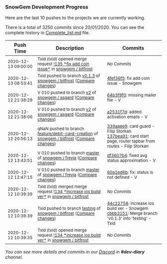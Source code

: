
### SnowGem Development Progress

Here are the last 10 pushes to the projects we are currently working.

There is a total of 3250 commits since 20/01/2020. You can see the complete history in
 [Complete_list.md](Complete_list.md) file.

| Push Time | Description | Commits |
| --- | --- | --- |
| <sub>2020-12-13 09:00:00</sub> | <sub>Txid (txid) opened merge request [\!135 \*fix add coin issue\*](https://gitlab.com/snowgem/bitfrost/-/merge_requests/135) in [snowgem / bitfrost](https://gitlab.com/snowgem/bitfrost)</sub> | <sub>_No Commits_</sub> |
| <sub>2020-12-13 08:53:41</sub> | <sub>Txid pushed to branch [v0\.1\.3](https://gitlab.com/snowgem/bitfrost/commits/v0.1.3) of [snowgem / bitfrost](https://gitlab.com/snowgem/bitfrost) ([Compare changes](https://gitlab.com/snowgem/bitfrost/compare/44c22758888a067376ebabdfb487aa8c67492301...4fef36f5bd883e1baf70c661eae769e0fd5836c2))</sub> | <sub>[4fef36f5](https://gitlab.com/snowgem/bitfrost/-/commit/4fef36f5bd883e1baf70c661eae769e0fd5836c2): fix add coin issue - Snowgem</sub> |
| <sub>2020-12-12 21:38:29</sub> | <sub>V 010 pushed to branch [v2](https://gitlab.com/snowgem/asgard/commits/v2) of [snowgem / asgard](https://gitlab.com/snowgem/asgard) ([Compare changes](https://gitlab.com/snowgem/asgard/compare/a2531f7dc463ba1491b607b89ce8a523f9958f1e...64b3f9f0936d2e52b52c287bbab927d1c193ebca))</sub> | <sub>[64b3f9f0](https://gitlab.com/snowgem/asgard/-/commit/64b3f9f0936d2e52b52c287bbab927d1c193ebca): missing mailer file - V</sub> |
| <sub>2020-12-12 21:38:06</sub> | <sub>V 010 pushed to branch [v2](https://gitlab.com/snowgem/asgard/commits/v2) of [snowgem / asgard](https://gitlab.com/snowgem/asgard) ([Compare changes](https://gitlab.com/snowgem/asgard/compare/67be07fd48c99d129cf1b8d1a1c0ea039da7a83f...a2531f7dc463ba1491b607b89ce8a523f9958f1e))</sub> | <sub>[a2531f7d](https://gitlab.com/snowgem/asgard/-/commit/a2531f7dc463ba1491b607b89ce8a523f9958f1e): added activation emails - V</sub> |
| <sub>2020-12-12 20:56:13</sub> | <sub>qNaN pushed to branch [feature/debit\-card\-creation](https://gitlab.com/snowgem/bitfrost/commits/feature/debit-card-creation) of [snowgem / bitfrost](https://gitlab.com/snowgem/bitfrost) ([Compare changes](https://gitlab.com/snowgem/bitfrost/compare/5686d0097219058660b19646d747036da0b28ba9...137bea91784c07cf72f342bc1241e23c870d1301))</sub> | <sub>[339aaee9](https://gitlab.com/snowgem/bitfrost/-/commit/339aaee9dd87163546c175a02368865339dafc14): card guard - Filip Storkan<br>[137bea91](https://gitlab.com/snowgem/bitfrost/-/commit/137bea91784c07cf72f342bc1241e23c870d1301): card start page, router tapbar from routes - Filip Storkan</sub> |
| <sub>2020-12-12 13:43:51</sub> | <sub>V 010 pushed to branch [master](https://gitlab.com/snowgem/freyja/commits/master) of [snowgem / freyja](https://gitlab.com/snowgem/freyja) ([Compare changes](https://gitlab.com/snowgem/freyja/compare/60a1ed6b5b4324d2d6f9f347a55b0359a4ea393f...df3607b4d4dc35b669f9fb72eb7065ed9cdf3dc9))</sub> | <sub>[df3607b4](https://gitlab.com/snowgem/freyja/-/commit/df3607b4d4dc35b669f9fb72eb7065ed9cdf3dc9): fixed avg status approximation - V</sub> |
| <sub>2020-12-12 12:47:15</sub> | <sub>V 010 pushed to branch [master](https://gitlab.com/snowgem/freyja/commits/master) of [snowgem / freyja](https://gitlab.com/snowgem/freyja) ([Compare changes](https://gitlab.com/snowgem/freyja/compare/bcdbe5f8a6c3ccd5ab7d2a040a280ee9bffecb93...60a1ed6b5b4324d2d6f9f347a55b0359a4ea393f))</sub> | <sub>[60a1ed6b](https://gitlab.com/snowgem/freyja/-/commit/60a1ed6b5b4324d2d6f9f347a55b0359a4ea393f): fix: status is not defined - V</sub> |
| <sub>2020-12-12 10:39:39</sub> | <sub>Txid (txid) merged merge request [\!134 \*increase ios build ver\*](https://gitlab.com/snowgem/bitfrost/-/merge_requests/134) in [snowgem / bitfrost](https://gitlab.com/snowgem/bitfrost)</sub> | <sub>_No Commits_</sub> |
| <sub>2020-12-12 10:39:39</sub> | <sub>Txid pushed to branch [testing](https://gitlab.com/snowgem/bitfrost/commits/testing) of [snowgem / bitfrost](https://gitlab.com/snowgem/bitfrost) ([Compare changes](https://gitlab.com/snowgem/bitfrost/compare/40c0d685c3ebbbfdeb5121152250069cb8fbda79...cbbb3151f2997cd5dfed304e92b6305e6428cfc5))</sub> | <sub>[44c22758](https://gitlab.com/snowgem/bitfrost/-/commit/44c22758888a067376ebabdfb487aa8c67492301): increase ios build ver - Snowgem<br>[cbbb3151](https://gitlab.com/snowgem/bitfrost/-/commit/cbbb3151f2997cd5dfed304e92b6305e6428cfc5): Merge branch 'v0.1.3' into 'testing' - Txid</sub> |
| <sub>2020-12-12 10:39:35</sub> | <sub>Txid (txid) opened merge request [\!134 \*increase ios build ver\*](https://gitlab.com/snowgem/bitfrost/-/merge_requests/134) in [snowgem / bitfrost](https://gitlab.com/snowgem/bitfrost)</sub> | <sub>_No Commits_</sub> |

_You can see more details and commits in our [Discord](https://discord.gg/zumGnbg) in **#dev-diary** channel._
